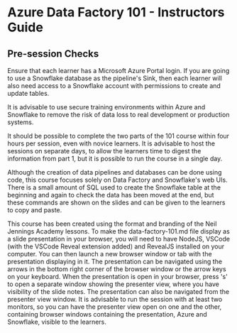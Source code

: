 # Azure Data Factory 101 - Instructors Guide

## Pre-session Checks

Ensure that each learner has a Microsoft Azure Portal login. If you are going to use a Snowflake database as the pipeline's Sink, then each learner will also need access to a Snowflake account with permissions to create and update tables. 

It is advisable to use secure training environments within Azure and Snowflake to remove the risk of data loss to real development or production systems.

It should be possible to complete the two parts of the 101 course within four hours per session, even with novice learners. It is advisable to host the sessions on separate days, to allow the learners time to digest the information from part 1, but it is possible to run the course in a single day.

Although the creation of data pipelines and databases can be done using code, this course focuses solely on Data Factory and Snowflake's web UIs. There is a small amount of SQL used to create the Snowflake table at the beginning and again to check the data has been moved at the end, but these commands are shown on the slides and can be given to the learners to copy and paste.

This course has been created using the format and branding of the Neil Jennings Academy lessons. To make the data-factory-101.md file display as a slide presentation in your browser, you will need to have NodeJS, VSCode (with the VSCode Reveal extension added) and RevealJS installed on your computer. You can then launch a new browser window or tab with the presentation displaying in it. The presentation can be navigated using the arrows in the bottom right corner of the browser window or the arrow keys on your keyboard. When the presentation is open in your browser, press 's' to open a separate window showing the presenter view, where you have visibility of the slide notes. The presentation can also be navigated from the presenter view window. It is advisable to run the session with at least two monitors, so you can have the presenter view open on one and the other, containing browser windows containing the presentation, Azure and Snowflake, visible to the learners.